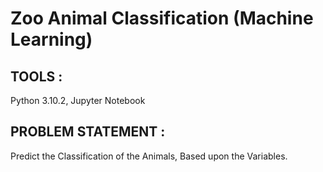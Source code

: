 # Zoo Animal Classification (Machine Learning)
## TOOLS : 
Python 3.10.2, Jupyter Notebook
## PROBLEM STATEMENT :
Predict the Classification of the Animals, Based upon the Variables.

